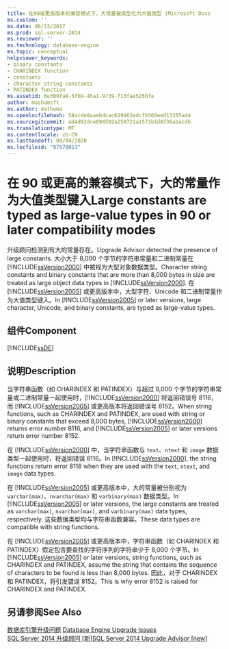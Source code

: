 ```yaml
---
title: 在90或更高版本的兼容模式下，大常量被类型化为大值类型 |Microsoft Docs
ms.custom: ''
ms.date: 06/13/2017
ms.prod: sql-server-2014
ms.reviewer: ''
ms.technology: database-engine
ms.topic: conceptual
helpviewer_keywords:
- binary constants
- CHARINDEX function
- constants
- character string constants
- PATINDEX function
ms.assetid: 6e309fa0-5fb9-45a1-9739-f13fae525bfe
author: mashamsft
ms.author: mathoma
ms.openlocfilehash: 58acde8aaebdcac629463edcfb565eed13355ad4
ms.sourcegitcommit: ad4d92dce894592a259721a1571b1d8736abacdb
ms.translationtype: MT
ms.contentlocale: zh-CN
ms.lasthandoff: 08/04/2020
ms.locfileid: "87578013"
---
```

# <a name="large-constants-are-typed-as-large-value-types-in-90-or-later-compatibility-modes"></a><span data-ttu-id="0cc2d-102">在 90 或更高的兼容模式下，大的常量作为大值类型键入</span><span class="sxs-lookup"><span data-stu-id="0cc2d-102">Large constants are typed as large-value types in 90 or later compatibility modes</span></span>
  <span data-ttu-id="0cc2d-103">升级顾问检测到有大的常量存在。</span><span class="sxs-lookup"><span data-stu-id="0cc2d-103">Upgrade Advisor detected the presence of large constants.</span></span> <span data-ttu-id="0cc2d-104">大小大于 8,000 个字节的字符串常量和二进制常量在 [!INCLUDE[ssVersion2000](../../includes/ssversion2000-md.md)] 中被视为大型对象数据类型。</span><span class="sxs-lookup"><span data-stu-id="0cc2d-104">Character string constants and binary constants that are more than 8,000 bytes in size are treated as large object data types in [!INCLUDE[ssVersion2000](../../includes/ssversion2000-md.md)].</span></span> <span data-ttu-id="0cc2d-105">在 [!INCLUDE[ssVersion2005](../../includes/ssversion2005-md.md)] 或更高版本中，大型字符、Unicode 和二进制常量作为大值类型键入。</span><span class="sxs-lookup"><span data-stu-id="0cc2d-105">In [!INCLUDE[ssVersion2005](../../includes/ssversion2005-md.md)] or later versions, large character, Unicode, and binary constants, are typed as large-value types.</span></span>  
  
## <a name="component"></a><span data-ttu-id="0cc2d-106">组件</span><span class="sxs-lookup"><span data-stu-id="0cc2d-106">Component</span></span>  
 [!INCLUDE[ssDE](../../includes/ssde-md.md)]  
  
## <a name="description"></a><span data-ttu-id="0cc2d-107">说明</span><span class="sxs-lookup"><span data-stu-id="0cc2d-107">Description</span></span>  
 <span data-ttu-id="0cc2d-108">当字符串函数（如 CHARINDEX 和 PATINDEX）与超过 8,000 个字节的字符串常量或二进制常量一起使用时，[!INCLUDE[ssVersion2000](../../includes/ssversion2000-md.md)] 将返回错误号 8116，而 [!INCLUDE[ssVersion2005](../../includes/ssversion2005-md.md)] 或更高版本将返回错误号 8152。</span><span class="sxs-lookup"><span data-stu-id="0cc2d-108">When string functions, such as CHARINDEX and PATINDEX, are used with string or binary constants that exceed 8,000 bytes, [!INCLUDE[ssVersion2000](../../includes/ssversion2000-md.md)] returns error number 8116, and [!INCLUDE[ssVersion2005](../../includes/ssversion2005-md.md)] or later versions return error number 8152.</span></span>  
  
 <span data-ttu-id="0cc2d-109">在 [!INCLUDE[ssVersion2000](../../includes/ssversion2000-md.md)] 中，当字符串函数与 `text`、`ntext` 和 `image` 数据类型一起使用时，将返回错误 8116。</span><span class="sxs-lookup"><span data-stu-id="0cc2d-109">In [!INCLUDE[ssVersion2000](../../includes/ssversion2000-md.md)], the string functions return error 8116 when they are used with the `text`, `ntext`, and `image` data types.</span></span>  
  
 <span data-ttu-id="0cc2d-110">在 [!INCLUDE[ssVersion2005](../../includes/ssversion2005-md.md)] 或更高版本中，大的常量被分别视为 `varchar(max)`、`nvarchar(max)` 和 `varbinary(max)` 数据类型。</span><span class="sxs-lookup"><span data-stu-id="0cc2d-110">In [!INCLUDE[ssVersion2005](../../includes/ssversion2005-md.md)] or later versions, the large constants are treated as `varchar(max)`, `nvarchar(max)`, and `varbinary(max)` data types, respectively.</span></span> <span data-ttu-id="0cc2d-111">这些数据类型均与字符串函数兼容。</span><span class="sxs-lookup"><span data-stu-id="0cc2d-111">These data types are compatible with string functions.</span></span>  
  
 <span data-ttu-id="0cc2d-112">在 [!INCLUDE[ssVersion2005](../../includes/ssversion2005-md.md)] 或更高版本中，字符串函数（如 CHARINDEX 和 PATINDEX）假定包含要查找的字符序列的字符串少于 8,000 个字节。</span><span class="sxs-lookup"><span data-stu-id="0cc2d-112">In [!INCLUDE[ssVersion2005](../../includes/ssversion2005-md.md)] or later versions, string functions, such as CHARINDEX and PATINDEX, assume the string that contains the sequence of characters to be found is less than 8,000 bytes.</span></span> <span data-ttu-id="0cc2d-113">因此，对于 CHARINDEX 和 PATINDEX，将引发错误 8152。</span><span class="sxs-lookup"><span data-stu-id="0cc2d-113">This is why error 8152 is raised for CHARINDEX and PATINDEX.</span></span>  
  
## <a name="see-also"></a><span data-ttu-id="0cc2d-114">另请参阅</span><span class="sxs-lookup"><span data-stu-id="0cc2d-114">See Also</span></span>  
 <span data-ttu-id="0cc2d-115">[数据库引擎升级问题](../../../2014/sql-server/install/database-engine-upgrade-issues.md) </span><span class="sxs-lookup"><span data-stu-id="0cc2d-115">[Database Engine Upgrade Issues](../../../2014/sql-server/install/database-engine-upgrade-issues.md) </span></span>  
 [<span data-ttu-id="0cc2d-116">SQL Server 2014 升级顾问 &#91;新&#93;</span><span class="sxs-lookup"><span data-stu-id="0cc2d-116">SQL Server 2014 Upgrade Advisor &#91;new&#93;</span></span>](sql-server-2014-upgrade-advisor.md)  
  
  
